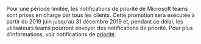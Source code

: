 Pour une période limitée, les notifications de priorité de Microsoft teams sont prises en charge par tous les clients. Cette promotion sera exécutée à partir du 2019 juin jusqu’au 31 décembre 2019 et, pendant ce délai, les utilisateurs teams pourront envoyer des notifications de priorité. Pour plus d’informations, voir notifications de [priorité](../teams-add-on-licensing/pri-message.md). 